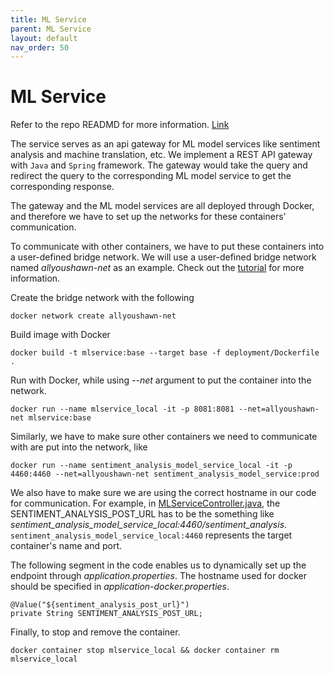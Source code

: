 ```yaml
---
title: ML Service
parent: ML Service
layout: default
nav_order: 50
---
```

# ML Service
Refer to the repo READMD for more information.  [Link](https://github.com/allyoushawn/mlservice)

The service serves as an api gateway for ML model services like sentiment analysis and machine translation, etc.
We implement a REST API gateway with `Java` and `Spring` framework. The gateway would take the query and redirect 
the query to the corresponding ML model service to get the corresponding response.

The gateway and the ML model services are all deployed through Docker, and therefore we have to set up the networks for
these containers' communication. 

To communicate with other containers, we have to put these containers into a user-defined bridge network.
We will use a user-defined bridge network named <em>allyoushawn-net</em> as an example.
Check out the [tutorial](https://www.tutorialworks.com/container-networking/) for more information.

Create the bridge network with the following
```
docker network create allyoushawn-net
```

Build image with Docker
```
docker build -t mlservice:base --target base -f deployment/Dockerfile .
```
Run with Docker, while using <em>--net</em> argument to put the container into the network.
```
docker run --name mlservice_local -it -p 8081:8081 --net=allyoushawn-net mlservice:base
```

Similarly, we have to make sure other containers we need to communicate with are put into the network, like
```
docker run --name sentiment_analysis_model_service_local -it -p 4460:4460 --net=allyoushawn-net sentiment_analysis_model_service:prod
```

We also have to make sure we are using the correct hostname in our code for communication.
For example, in [MLServiceController.java](https://github.com/allyoushawn/mlservice/blob/main/src/main/java/com/allyoushawn/mlservice/MLServiceController.java), the SENTIMENT_ANALYSIS_POST_URL has to be the something like <em>sentiment_analysis_model_service_local:4460/sentiment_analysis</em>.  `sentiment_analysis_model_service_local:4460` represents the target container's name and port. 

The following segment in the code enables us to dynamically set up the endpoint through <em>application.properties</em>. The hostname used for docker should be specified in <em>application-docker.properties</em>.
```
@Value("${sentiment_analysis_post_url}")
private String SENTIMENT_ANALYSIS_POST_URL;
```

Finally, to stop and remove the container.
```
docker container stop mlservice_local && docker container rm mlservice_local
```